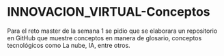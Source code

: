 # INNOVACION_VIRTUAL-Conceptos
Para el reto master de la semana 1 se pidio que se elaborara un repositorio en GitHub que muestre conceptos en manera de glosario, conceptos tecnológicos como La nube, IA, entre otros.
